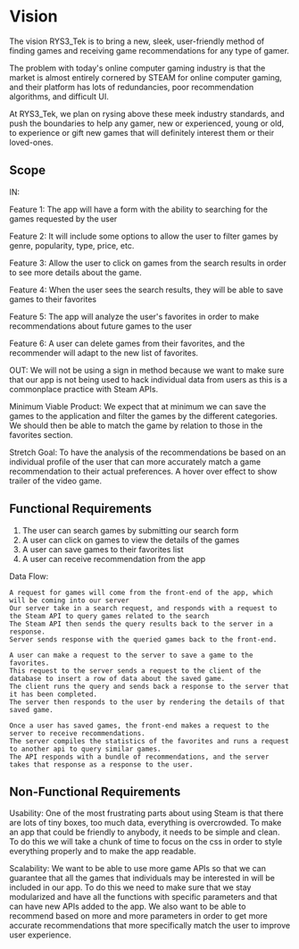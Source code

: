 # Vision
  The vision RYS3_Tek is to bring a new, sleek, user-friendly method of finding games and receiving game recommendations for any type of gamer.
  
  The problem with today's online computer gaming industry is that the market is almost entirely cornered by STEAM for online computer gaming, and their platform has
  lots of redundancies, poor recommendation algorithms, and difficult UI.
  
  At RYS3_Tek, we plan on rysing above these meek industry standards, and push the boundaries to help any gamer, new or experienced, young or old, to experience or gift new games that will definitely interest them or their loved-ones.
  
## Scope
IN:

  Feature 1: The app will have a form with the ability to searching for the games requested by the user
  
  Feature 2: It will include some options to allow the user to filter games by genre, popularity, type, price, etc.

  Feature 3: Allow the user to click on games from the search results in order to see more details about the game.
  
  Feature 4: When the user sees the search results, they will be able to save games to their favorites
  
  Feature 5: The app will analyze the user's favorites in order to make recommendations about future games to the user
  
  Feature 6: A user can delete games from their favorites, and the recommender will adapt to the new list of favorites.
  
OUT: 
  We will not be using a sign in method because we want to make sure that our app is not being used to hack individual data from users as this is a commonplace practice with Steam APIs.
  
Minimum Viable Product: 
  We expect that at minimum we can save the games to the application and filter the games by the different categories. We should then be able to match the game by relation to those in the favorites section.
  
Stretch Goal: 
  To have the analysis of the recommendations be based on an individual profile of the user that can more accurately match a game recommendation to their actual preferences.
  A hover over effect to show trailer of the video game.
  
## Functional Requirements
  1. The user can search games by submitting our search form
  2. A user can click on games to view the details of the games
  3. A user can save games to their favorites list
  4. A user can receive recommendation from the app
  
  Data Flow:
   
    A request for games will come from the front-end of the app, which will be coming into our server
    Our server take in a search request, and responds with a request to the Steam API to query games related to the search
    The Steam API then sends the query results back to the server in a response.
    Server sends response with the queried games back to the front-end.
    
    A user can make a request to the server to save a game to the favorites. 
    This request to the server sends a request to the client of the database to insert a row of data about the saved game.
    The client runs the query and sends back a response to the server that it has been completed.
    The server then responds to the user by rendering the details of that saved game.
    
    Once a user has saved games, the front-end makes a request to the server to receive recommendations.
    The server compiles the statistics of the favorites and runs a request to another api to query similar games.
    The API responds with a bundle of recommendations, and the server takes that response as a response to the user.
    
## Non-Functional Requirements

  Usability: One of the most frustrating parts about using Steam is that there are lots of tiny boxes, too much data, everything is overcrowded.
  To make an app that could be friendly to anybody, it needs to be simple and clean. To do this we will take a chunk of time to focus on the css
  in order to style everything properly and to make the app readable.
  
  Scalability: We want to be able to use more game APIs so that we can guarantee that all the games that individuals may be interested in will
  be included in our app. To do this we need to make sure that we stay modularized and have all the functions with specific parameters and that 
  can have new APIs added to the app. We also want to be able to recommend based on more and more parameters in order to get more accurate 
  recommendations that more specifically match the user to improve user experience.
    

  
  
